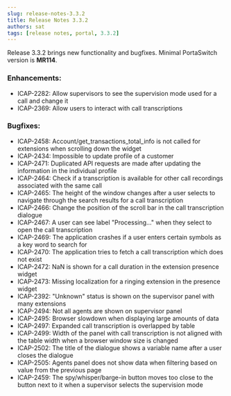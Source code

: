 ```yaml
---
slug: release-notes-3.3.2
title: Release Notes 3.3.2
authors: sat
tags: [release notes, portal, 3.3.2]
---
```


Release 3.3.2 brings new functionality and bugfixes. 
Minimal PortaSwitch version is **MR114**.

### Enhancements:
- ICAP-2282: Allow supervisors to see the supervision mode used for a call and change it
- ICAP-2369: Allow users to interact with call transcriptions
<!--truncate-->

### Bugfixes:
- ICAP-2458: Account/get_transactions_total_info is not called for extensions when scrolling down the widget    
- ICAP-2434: Impossible to update profile of a customer    
- ICAP-2471: Duplicated API requests are made after updating the information in the individual profile    
- ICAP-2464: Check if a transcription is available for other call recordings associated with the same call     
- ICAP-2465: The height of the window changes after a user selects to navigate through the search results for a call transcription  
- ICAP-2466: Change the position of the scroll bar in the call transcription dialogue                                           
- ICAP-2467: A user can see label "Processing..." when they select to open the call transcription            
- ICAP-2469: The application crashes if a user enters certain symbols as a key word to search for
- ICAP-2470: The application tries to fetch a call transcription which does not exist
- ICAP-2472: NaN is shown for a call duration in the extension presence widget
- ICAP-2473: Missing localization for a ringing extension in the presence widget
- ICAP-2392: "Unknown" status is shown on the supervisor panel with many extensions
- ICAP-2494: Not all agents are shown on supervisor panel
- ICAP-2495: Browser slowdown when displaying large amounts of data
- ICAP-2497: Expanded call transcription is overlapped by table
- ICAP-2499: Width of the panel with call transcription is not aligned with the table width when a browser window size is changed
- ICAP-2502: The title of the dialogue shows a variable name after a user closes the dialogue
- ICAP-2505: Agents panel does not show data when filtering based on value from the previous page
- ICAP-2459: The spy/whisper/barge-in button moves too close to the button next to it when a supervisor selects the supervision mode